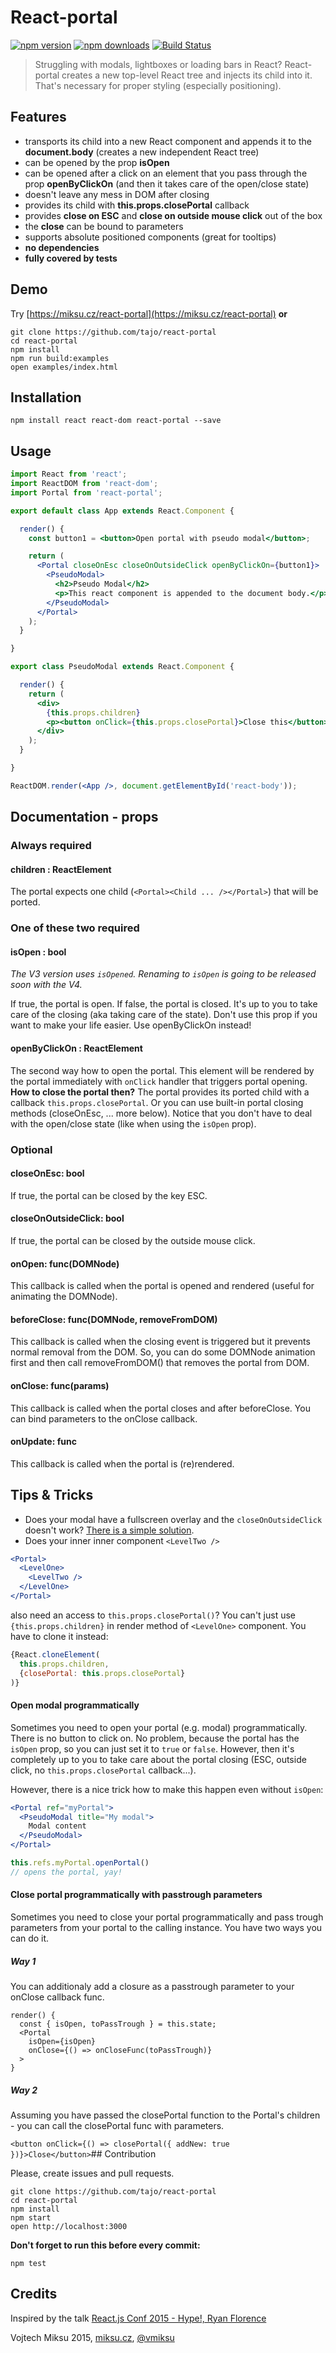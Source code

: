 React-portal
============
[![npm version](https://img.shields.io/npm/v/react-portal.svg?style=flat-square)](https://www.npmjs.com/package/react-portal)
[![npm downloads](https://img.shields.io/npm/dm/react-portal.svg?style=flat-square)](https://www.npmjs.com/package/react-portal)
[![Build Status](https://travis-ci.org/tajo/react-portal.svg?branch=master)](https://travis-ci.org/tajo/react-portal)

> Struggling with modals, lightboxes or loading bars in React? React-portal creates a new top-level React tree and injects its child into it. That's necessary for proper styling (especially positioning).

## Features

- transports its child into a new React component and appends it to the **document.body** (creates a new independent React tree)
- can be opened by the prop **isOpen**
- can be opened after a click on an element that you pass through the prop **openByClickOn** (and then it takes care of the open/close state)
- doesn't leave any mess in DOM after closing
- provides its child with **this.props.closePortal** callback
- provides **close on ESC** and **close on outside mouse click** out of the box
- the **close** can be bound to parameters
- supports absolute positioned components (great for tooltips)
- **no dependencies**
- **fully covered by tests**

## Demo

Try [https://miksu.cz/react-portal](https://miksu.cz/react-portal) **or**

```shell
git clone https://github.com/tajo/react-portal
cd react-portal
npm install
npm run build:examples
open examples/index.html
```

## Installation

```shell
npm install react react-dom react-portal --save
```

## Usage
```jsx
import React from 'react';
import ReactDOM from 'react-dom';
import Portal from 'react-portal';

export default class App extends React.Component {

  render() {
    const button1 = <button>Open portal with pseudo modal</button>;

    return (
      <Portal closeOnEsc closeOnOutsideClick openByClickOn={button1}>
        <PseudoModal>
          <h2>Pseudo Modal</h2>
          <p>This react component is appended to the document body.</p>
        </PseudoModal>
      </Portal>
    );
  }

}

export class PseudoModal extends React.Component {

  render() {
    return (
      <div>
        {this.props.children}
        <p><button onClick={this.props.closePortal}>Close this</button></p>
      </div>
    );
  }

}

ReactDOM.render(<App />, document.getElementById('react-body'));
```
## Documentation - props

### Always required

#### children : ReactElement
The portal expects one child (`<Portal><Child ... /></Portal>`) that will be ported.

### One of these two required

#### isOpen : bool
*The V3 version uses `isOpened`. Renaming to `isOpen` is going to be released soon with the V4.*

If true, the portal is open. If false, the portal is closed. It's up to you to take care of the closing (aka taking care of the state). Don't use this prop if you want to make your life easier. Use openByClickOn instead!

#### openByClickOn : ReactElement
The second way how to open the portal. This element will be rendered by the portal immediately
with `onClick` handler that triggers portal opening. **How to close the portal then?** The portal provides its ported child with a callback `this.props.closePortal`. Or you can use built-in portal closing methods (closeOnEsc, ... more below). Notice that you don't have to deal with the open/close state (like when using the `isOpen` prop).

### Optional

#### closeOnEsc: bool
If true, the portal can be closed by the key ESC.

#### closeOnOutsideClick: bool
If true, the portal can be closed by the outside mouse click.

#### onOpen: func(DOMNode)
This callback is called when the portal is opened and rendered (useful for animating the DOMNode).

#### beforeClose: func(DOMNode, removeFromDOM)
This callback is called when the closing event is triggered but it prevents normal removal from the DOM. So, you can do some DOMNode animation first and then call removeFromDOM() that removes the portal from DOM.

#### onClose: func(params)
This callback is called when the portal closes and after beforeClose.
You can bind parameters to the onClose callback.

#### onUpdate: func
This callback is called when the portal is (re)rendered.


## Tips & Tricks
- Does your modal have a fullscreen overlay and the `closeOnOutsideClick` doesn't work? [There is a simple solution](https://github.com/tajo/react-portal/issues/2#issuecomment-92058826).
- Does your inner inner component `<LevelTwo />`

```jsx
<Portal>
  <LevelOne>
    <LevelTwo />
  </LevelOne>
</Portal>
```

also need an access to `this.props.closePortal()`? You can't just use `{this.props.children}` in render method of `<LevelOne>` component. You have to clone it instead:

```jsx
{React.cloneElement(
  this.props.children,
  {closePortal: this.props.closePortal}
)}
```

#### Open modal programmatically

Sometimes you need to open your portal (e.g. modal) programmatically. There is no button to click on. No problem, because the portal has the `isOpen` prop, so you can just set it to `true` or `false`. However, then it's completely up to you to take care about the portal closing (ESC, outside click, no `this.props.closePortal` callback...).

However, there is a nice trick how to make this happen even without `isOpen`:

```jsx
<Portal ref="myPortal">
  <PseudoModal title="My modal">
    Modal content
  </PseudoModal>
</Portal>
```

```jsx
this.refs.myPortal.openPortal()
// opens the portal, yay!
```

#### Close portal programmatically with passtrough parameters

Sometimes you need to close your portal programmatically and pass trough parameters from your portal to the calling instance.
You have two ways you can do it.

##### Way 1
You can additionaly add a closure as a passtrough parameter to your onClose callback func.
```
render() {
  const { isOpen, toPassTrough } = this.state;
  <Portal
    isOpen={isOpen}
    onClose={() => onCloseFunc(toPassTrough)}
  >
}
```
##### Way 2
Assuming you have passed the closePortal function to the Portal's children - you can call the closePortal func with parameters.

```<button onClick={() => closePortal({ addNew: true })}>Close</button>```## Contribution

Please, create issues and pull requests.

```shell
git clone https://github.com/tajo/react-portal
cd react-portal
npm install
npm start
open http://localhost:3000
```

**Don't forget to run this before every commit:**

```
npm test
```

## Credits

Inspired by the talk [React.js Conf 2015 - Hype!, Ryan Florence](https://www.youtube.com/watch?v=z5e7kWSHWTg)

Vojtech Miksu 2015, [miksu.cz](https://miksu.cz), [@vmiksu](https://twitter.com/vmiksu)
